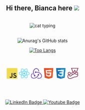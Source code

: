 <h2 align="center">
  Hi there, Bianca here
  <img src="https://media.giphy.com/media/hvRJCLFzcasrR4ia7z/giphy.gif" width="30px"/>
</h2>

<br>

<div id="header" align="center">
  <img src="https://media.giphy.com/media/hiJ9ypGI5tIKdwKoK2/giphy.gif" alt="cat typing" width="100"/>
</div>

<br>

<div id="stats" align="center">
  
  ![Anurag's GitHub stats](https://github-readme-stats.vercel.app/api?username=biancaoura&show_icons=true&border_color=FFF&bg_color=0D1117&theme=tokyonight)
  
  [![Top Langs](https://github-readme-stats.vercel.app/api/top-langs/?username=biancaoura&layout=compact&border_color=FFF&bg_color=0D1117&theme=tokyonight)](https://github.com/anuraghazra/github-readme-stats)

</div>

<br>
<br>

<div id="badges" align="center">

  <img src="https://github.com/devicons/devicon/blob/master/icons/javascript/javascript-original.svg" alt="JavaScript logo" width="35"/>
  <img src="https://github.com/devicons/devicon/blob/master/icons/react/react-original.svg" alt="React logo" width="35"/>
  <img src="https://github.com/devicons/devicon/blob/master/icons/redux/redux-original.svg" alt="Redux logo" width="35"/>
  <img src="https://github.com/devicons/devicon/blob/master/icons/html5/html5-original.svg" alt="HTML5 logo" width="35"/>
  <img src="https://github.com/devicons/devicon/blob/master/icons/css3/css3-original.svg" alt="CSS3 logo" width="35"/>
  <img src="https://github.com/devicons/devicon/blob/master/icons/jest/jest-plain.svg" alt="Jest logo" width="35"/>
  
</div>

##

<br>
<br>

<div id="badges" align="center">
  <a href="https://www.linkedin.com/in/bianca-oura-a77440238/">
    <img src="https://img.shields.io/badge/LinkedIn-blue?logo=linkedin&logoColor=white" alt="LinkedIn Badge"/>
  </a>
  <a href="mailto:biancaoura@gmail.com">
    <img src="https://img.shields.io/badge/-Gmail-%23333?logo=gmail&logoColor=white" alt="Youtube Badge"/>
  </a>
</div>

